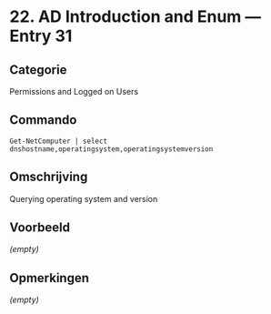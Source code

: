 # 22. AD Introduction and Enum — Entry 31

## Categorie

Permissions and Logged on Users

## Commando

```
Get-NetComputer | select dnshostname,operatingsystem,operatingsystemversion
```

## Omschrijving

Querying operating system and version

## Voorbeeld

_(empty)_

## Opmerkingen

_(empty)_

